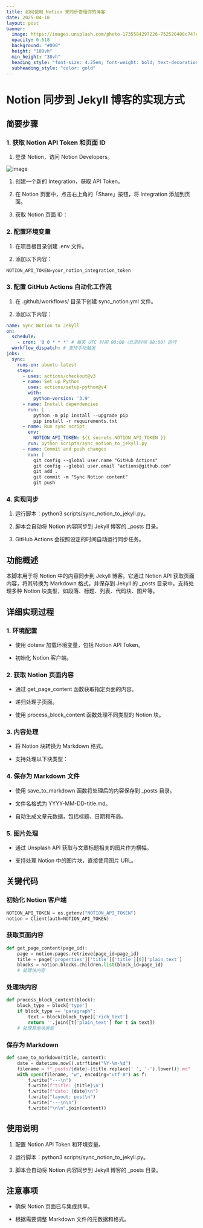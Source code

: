 ```yaml
---
title: 如何使用 Notion 来同步管理你的博客
date: 2025-04-18
layout: post
banner:
  image: https://images.unsplash.com/photo-1735584297226-752520408c74?crop=entropy&cs=tinysrgb&fit=max&fm=jpg&ixid=M3w2OTIwMzJ8MHwxfHJhbmRvbXx8fHx8fHx8fDE3NDQ5NTc3NjZ8&ixlib=rb-4.0.3&q=80&w=1080
  opacity: 0.618
  background: "#000"
  height: "100vh"
  min_height: "38vh"
  heading_style: "font-size: 4.25em; font-weight: bold; text-decoration: underline"
  subheading_style: "color: gold"
---
```


# Notion 同步到 Jekyll 博客的实现方式

## 简要步骤

### 1. 获取 Notion API Token 和页面 ID

1. 登录 Notion，访问 Notion Developers。

![image](https://prod-files-secure.s3.us-west-2.amazonaws.com/a7a0cc5a-89b9-4cda-8686-1fba0ca52f40/d19c1afe-dea5-4312-9333-786b0ba83054/image.png?X-Amz-Algorithm=AWS4-HMAC-SHA256&X-Amz-Content-Sha256=UNSIGNED-PAYLOAD&X-Amz-Credential=ASIAZI2LB466QBVKF5EK%2F20250418%2Fus-west-2%2Fs3%2Faws4_request&X-Amz-Date=20250418T062925Z&X-Amz-Expires=3600&X-Amz-Security-Token=IQoJb3JpZ2luX2VjEOf%2F%2F%2F%2F%2F%2F%2F%2F%2F%2FwEaCXVzLXdlc3QtMiJHMEUCIQCxVgATK3gqL226gD1HlpjReu%2B%2BkDMlYxWPKFS0A%2Byg1wIgUgixIYMRG0GcIDwfTGftk9qoXxA9%2BCJxXyPgVOjKU9Yq%2FwMIbxAAGgw2Mzc0MjMxODM4MDUiDJnC0ISfSOjIrQRM2ircAzPF4qSNnZ8ouxHWxuoVKX5hlvKnKQgiDLB4RVgUGSnmMZdueb0OxBmUXh3543DkLnJQHfMJu%2Fz0%2FecmPdwttjvWPeMNyGcgixya4L7mg3VNGswL6FmGdv2PYeci%2BP%2Fw8XO8dbtIEPvfEmg6twKYNR3r2nNyuk86ysDhsiRyuxUOgdSgTPBVNI6rCj%2F0BLcX%2FKAHVP%2BzPhpwC96zkwgkILvX9b4BchOizwkUlA5BJytbQDKCex7JOYLZFpaHcBdW2rAgECGTqfTc5Ztk8sPG8rC6oj%2FzjxPOsGak4xrx7QiqBsm4cO%2BKAlfykMeQyL4MT6gfPdBhulsp7fM3%2F%2Be4b7LCihRfXhNt4u7U0FlaRgQllhgK8FiTPStHcaUzQrVnR3vl3Qtp9kibpbrC1%2F6%2Boc2X5vvufajNmQ%2BIV7WFcv4qChsm9FnVRhcO7xea2KZr%2B8irLzVW3iDr82B02Vlu73TPQc9%2BdGS1auUTJWi1mdXHNQVB3fINPWHMCp7IRNkYAFbJFqWYRuVHmXwc%2F2u7ygR7tQdkgrQkL%2FqwWTweq3cw8RkF5ilqurJ6H%2BK4N95OAIJjB7qsvpzpxNc1kirUq0WxIipedA%2BiTOR%2FLgsDo33WAiLdqC53iYW6OsCDMNTdh8AGOqUB%2FqHYYRT4Smu4iZbW%2FmWOMd%2FgJKFWQ9qla6bBmPstya4b1cptxj9ooZ94YojLHW7L0bwSc7Z3y7K%2FUpOQQxW4sv4p%2BcOXrAyMhCUo7fALbtT%2Fq2r4SNZ%2FPRaoHGPkXb160gpg%2BZ9F3cd8bHME8xY3kHKmywsa9j27zcdekSi8ZHf27hbHiS7FYLtAowKW9ZWNp1pK8MshmWd3kXo%2FFuAMk1oSshiK&X-Amz-Signature=f10cfa882ba1c42cf26b6e840e564d975b1f79713bf066307eff6153a2e7f0c7&X-Amz-SignedHeaders=host&x-id=GetObject)

1. 创建一个新的 Integration，获取 API Token。

1. 在 Notion 页面中，点击右上角的「Share」按钮，将 Integration 添加到页面。

1. 获取 Notion 页面 ID：


### 2. 配置环境变量

1. 在项目根目录创建 .env 文件。

1. 添加以下内容：

```javascript
NOTION_API_TOKEN=your_notion_integration_token
```

### 3. 配置 GitHub Actions 自动化工作流

1. 在 .github/workflows/ 目录下创建 sync_notion.yml 文件。

1. 添加以下内容：

```yaml
name: Sync Notion to Jekyll
on:
  schedule:
    - cron: '0 0 * * *' # 每天 UTC 时间 00:00（北京时间 08:00）运行
  workflow_dispatch: # 支持手动触发
jobs:
  sync:
    runs-on: ubuntu-latest
    steps:
      - uses: actions/checkout@v3
      - name: Set up Python
        uses: actions/setup-python@v4
        with:
          python-version: '3.9'
      - name: Install dependencies
        run: |
          python -m pip install --upgrade pip
          pip install -r requirements.txt
      - name: Run sync script
        env:
          NOTION_API_TOKEN: ${{ secrets.NOTION_API_TOKEN }}
        run: python scripts/sync_notion_to_jekyll.py
      - name: Commit and push changes
        run: |
          git config --global user.name "GitHub Actions"
          git config --global user.email "actions@github.com"
          git add .
          git commit -m "Sync Notion content"
          git push
```

### 4. 实现同步

1. 运行脚本：python3 scripts/sync_notion_to_jekyll.py。

1. 脚本会自动将 Notion 内容同步到 Jekyll 博客的 _posts 目录。

1. GitHub Actions 会按照设定的时间自动运行同步任务。

## 功能概述

本脚本用于将 Notion 中的内容同步到 Jekyll 博客。它通过 Notion API 获取页面内容，将其转换为 Markdown 格式，并保存到 Jekyll 的 _posts 目录中。支持处理多种 Notion 块类型，如段落、标题、列表、代码块、图片等。

## 详细实现过程

### 1. 环境配置

- 使用 dotenv 加载环境变量，包括 Notion API Token。

- 初始化 Notion 客户端。

### 2. 获取 Notion 页面内容

- 通过 get_page_content 函数获取指定页面的内容。

- 递归处理子页面。

- 使用 process_block_content 函数处理不同类型的 Notion 块。

### 3. 内容处理

- 将 Notion 块转换为 Markdown 格式。

- 支持处理以下块类型：


### 4. 保存为 Markdown 文件

- 使用 save_to_markdown 函数将处理后的内容保存到 _posts 目录。

- 文件名格式为 YYYY-MM-DD-title.md。

- 自动生成文章元数据，包括标题、日期和布局。

### 5. 图片处理

- 通过 Unsplash API 获取与文章标题相关的图片作为横幅。

- 支持处理 Notion 中的图片块，直接使用图片 URL。

## 关键代码

### 初始化 Notion 客户端

```python
NOTION_API_TOKEN = os.getenv("NOTION_API_TOKEN")
notion = Client(auth=NOTION_API_TOKEN)
```

### 获取页面内容

```python
def get_page_content(page_id):
    page = notion.pages.retrieve(page_id=page_id)
    title = page['properties']['title']['title'][0]['plain_text']
    blocks = notion.blocks.children.list(block_id=page_id)
    # 处理块内容
```

### 处理块内容

```python
def process_block_content(block):
    block_type = block['type']
    if block_type == 'paragraph':
        text = block[block_type]['rich_text']
        return ''.join([t['plain_text'] for t in text])
    # 处理其他块类型
```

### 保存为 Markdown

```python
def save_to_markdown(title, content):
    date = datetime.now().strftime("%Y-%m-%d")
    filename = f"_posts/{date}-{title.replace(' ', '-').lower()}.md"
    with open(filename, "w", encoding="utf-8") as f:
        f.write("---\n")
        f.write(f"title: {title}\n")
        f.write(f"date: {date}\n")
        f.write("layout: post\n")
        f.write("---\n\n")
        f.write("\n\n".join(content))
```

## 使用说明

1. 配置 Notion API Token 和环境变量。

1. 运行脚本：python3 scripts/sync_notion_to_jekyll.py。

1. 脚本会自动将 Notion 内容同步到 Jekyll 博客的 _posts 目录。

## 注意事项

- 确保 Notion 页面已与集成共享。

- 根据需要调整 Markdown 文件的元数据和格式。
